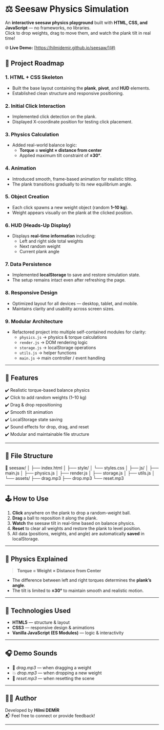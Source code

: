 # ⚖️ Seesaw Physics Simulation

An **interactive seesaw physics playground** built with **HTML, CSS, and JavaScript** — no frameworks, no libraries.  
Click to drop weights, drag to move them, and watch the plank tilt in real time!


🌐 **Live Demo:** [https://hilmidemir.github.io/seesaw/](#)

## 🧠 Project Roadmap

### 1. HTML + CSS Skeleton
- Built the base layout containing the **plank**, **pivot**, and **HUD** elements.  
- Established clean structure and responsive positioning.

### 2. Initial Click Interaction
- Implemented click detection on the plank.  
- Displayed X-coordinate position for testing click placement.

### 3. Physics Calculation
- Added real-world balance logic:
  - **Torque = weight × distance from center**
  - Applied maximum tilt constraint of **±30°**.

### 4. Animation
- Introduced smooth, frame-based animation for realistic tilting.  
- The plank transitions gradually to its new equilibrium angle.

### 5. Object Creation
- Each click spawns a new weight object (random **1–10 kg**).  
- Weight appears visually on the plank at the clicked position.

### 6. HUD (Heads-Up Display)
- Displays **real-time information** including:
  - Left and right side total weights  
  - Next random weight  
  - Current plank angle  

### 7. Data Persistence
- Implemented **localStorage** to save and restore simulation state.  
- The setup remains intact even after refreshing the page.

### 8. Responsive Design
- Optimized layout for all devices — desktop, tablet, and mobile.  
- Maintains clarity and usability across screen sizes.

### 9. Modular Architecture
- Refactored project into multiple self-contained modules for clarity:
  - `physics.js` → physics & torque calculations  
  - `render.js` → DOM rendering logic  
  - `storage.js` → localStorage operations  
  - `utils.js` → helper functions  
  - `main.js` → main controller / event handling  

---

## 🚀 Features

✔️ Realistic torque-based balance physics  
✔️ Click to add random weights (1–10 kg)  
✔️ Drag & drop repositioning  
✔️ Smooth tilt animation  
✔️ LocalStorage state saving  
✔️ Sound effects for drop, drag, and reset  
✔️ Modular and maintainable file structure  

---

## 🧩 File Structure

📁 seesaw/
│
├── index.html
│
├── style/
│ └── styles.css
│
├── js/
│ ├── main.js
│ ├── physics.js
│ ├── render.js
│ ├── storage.js
│ ├── utils.js
│
└── assets/
├── drag.mp3
├── drop.mp3
└── reset.mp3

---

## 🕹️ How to Use

1. **Click** anywhere on the plank to drop a random-weight ball.  
2. **Drag** a ball to reposition it along the plank.  
3. **Watch** the seesaw tilt in real-time based on balance physics.  
4. **Reset** to clear all weights and restore the plank to level position.  
5. All data (positions, weights, and angle) are automatically **saved** in localStorage.

---

## 📐 Physics Explained

> **Torque = Weight × Distance from Center**

- The difference between left and right torques determines the **plank’s angle**.  
- The tilt is limited to **±30°** to maintain smooth and realistic motion.  

---

## 🧰 Technologies Used
- **HTML5** — structure & layout  
- **CSS3** — responsive design & animations  
- **Vanilla JavaScript (ES Modules)** — logic & interactivity  

---

## 🎧 Demo Sounds
- 🎵 *drag.mp3* — when dragging a weight  
- 💥 *drop.mp3* — when dropping a new weight  
- 🔄 *reset.mp3* — when resetting the scene  

---

## 🧑‍💻 Author
Developed by **Hilmi DEMİR**  
📬 Feel free to connect or provide feedback!

---
